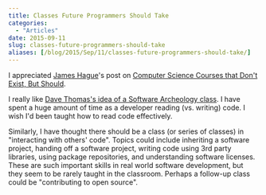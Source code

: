 ```yaml
---
title: Classes Future Programmers Should Take
categories:
  - "Articles"
date: 2015-09-11
slug: classes-future-programmers-should-take
aliases: [/blog/2015/Sep/11/classes-future-programmers-should-take/]
---
```


I appreciated [James Hague](https://twitter.com/dadgumjames)'s post on [Computer Science Courses that Don't Exist, But Should](http://prog21.dadgum.com/210.html).

I really like [Dave Thomas's idea of a Software Archeology class](http://www.se-radio.net/2009/11/episode-148-software-archaeology-with-dave-thomas/). I have spent a huge amount of time as a developer reading (vs. writing) code. I wish I'd been taught how to read code effectively.

Similarly, I have thought there should be a class (or series of classes) in "interacting with others' code". Topics could include inheriting a software project, handing off a software project, writing code using 3rd party libraries, using package repositories, and understanding software licenses. These are such important skills in real world software development, but they seem to be rarely taught in the classroom. Perhaps a follow-up class could be "contributing to open source".